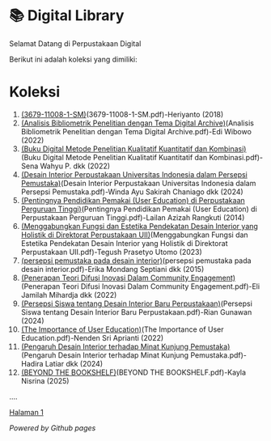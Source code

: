 # 📚 Digital Library

Selamat Datang di Perpustakaan Digital

Berikut ini adalah koleksi yang dimiliki:
# Koleksi

1. [(3679-11008-1-SM)](ebook)(3679-11008-1-SM.pdf)-Heriyanto (2018)
2. [(Analisis Bibliometrik Penelitian dengan Tema Digital Archive)](ebook)(Analisis Bibliometrik Penelitian dengan Tema Digital Archive.pdf)-Edi Wibowo (2022)
3. [(Buku Digital Metode Penelitian Kualitatif Kuantitatif dan Kombinasi)](ebook)(Buku Digital Metode Penelitian Kualitatif Kuantitatif dan Kombinasi.pdf)-Sena Wahyu P. dkk (2022)
4. [(Desain Interior Perpustakaan Universitas Indonesia dalam Persepsi Pemustaka)](ebook)(Desain Interior Perpustakaan Universitas Indonesia dalam Persepsi Pemustaka.pdf)-Winda Ayu Sakirah Chaniago dkk (2024)
5. [(Pentingnya Pendidikan Pemakai (User Education) di Perpustakaan Perguruan Tinggi)](ebook)(Pentingnya Pendidikan Pemakai (User Education) di Perpustakaan Perguruan Tinggi.pdf)-Lailan Azizah Rangkuti (2014)
6. [(Menggabungkan Fungsi dan Estetika Pendekatan Desain Interior yang Holistik di Direktorat Perpustakaan UII)](ebook)(Menggabungkan Fungsi dan Estetika Pendekatan Desain Interior yang Holistik di Direktorat Perpustakaan UII.pdf)-Tegush Prasetyo Utomo (2023)
7. [(persepsi pemustaka pada desain interior)](ebook)(persepsi pemustaka pada desain interior.pdf)-Erika Mondang Septiani dkk (2015)
8. [(Penerapan Teori Difusi Inovasi Dalam Community Engagement)](ebook)(Penerapan Teori Difusi Inovasi Dalam Community Engagement.pdf)-Eli Jamilah Mihardja dkk (2022)
9. [(Persepsi Siswa tentang Desain Interior Baru Perpustakaan)](ebook)(Persepsi Siswa tentang Desain Interior Baru Perpustakaan.pdf)-Rian Gunawan (2024)
10. [(The Importance of  User Education)](ebook)(The Importance of  User Education.pdf)-Nenden Sri Aprianti (2022)
11. [(Pengaruh Desain Interior terhadap Minat Kunjung Pemustaka)](ebook)(Pengaruh Desain Interior terhadap Minat Kunjung Pemustaka.pdf)-Hadira Latiar dkk (2024)
12. [(BEYOND THE BOOKSHELF)](ebook)(BEYOND THE BOOKSHELF.pdf)-Kayla Nisrina (2025)

....

<a href="webti/halaman1.html">Halaman 1</a>

*Powered by Github pages*
